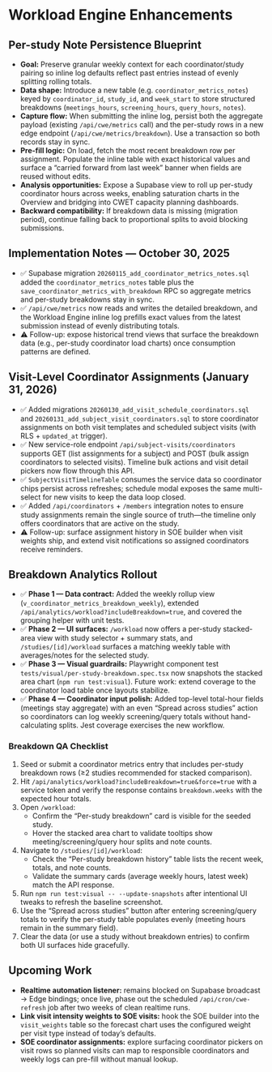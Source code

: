 # Workload Engine Enhancements

## Per-study Note Persistence Blueprint

- **Goal:** Preserve granular weekly context for each coordinator/study pairing so inline log defaults reflect past entries instead of evenly splitting rolling totals.
- **Data shape:** Introduce a new table (e.g. `coordinator_metrics_notes`) keyed by `coordinator_id`, `study_id`, and `week_start` to store structured breakdowns (`meetings_hours`, `screening_hours`, `query_hours`, `notes`).
- **Capture flow:** When submitting the inline log, persist both the aggregate payload (existing `/api/cwe/metrics` call) and the per-study rows in a new edge endpoint (`/api/cwe/metrics/breakdown`). Use a transaction so both records stay in sync.
- **Pre-fill logic:** On load, fetch the most recent breakdown row per assignment. Populate the inline table with exact historical values and surface a “carried forward from last week” banner when fields are reused without edits.
- **Analysis opportunities:** Expose a Supabase view to roll up per-study coordinator hours across weeks, enabling saturation charts in the Overview and bridging into CWET capacity planning dashboards.
- **Backward compatibility:** If breakdown data is missing (migration period), continue falling back to proportional splits to avoid blocking submissions.

## Implementation Notes — October 30, 2025

- ✅ Supabase migration `20260115_add_coordinator_metrics_notes.sql` added the `coordinator_metrics_notes` table plus the `save_coordinator_metrics_with_breakdown` RPC so aggregate metrics and per-study breakdowns stay in sync.
- ✅ `/api/cwe/metrics` now reads and writes the detailed breakdown, and the Workload Engine inline log prefills exact values from the latest submission instead of evenly distributing totals.
- ⚠️ Follow-up: expose historical trend views that surface the breakdown data (e.g., per-study coordinator load charts) once consumption patterns are defined.

## Visit-Level Coordinator Assignments (January 31, 2026)

- ✅ Added migrations `20260130_add_visit_schedule_coordinators.sql` and `20260131_add_subject_visit_coordinators.sql` to store coordinator assignments on both visit templates and scheduled subject visits (with RLS + `updated_at` trigger).
- ✅ New service-role endpoint `/api/subject-visits/coordinators` supports GET (list assignments for a subject) and POST (bulk assign coordinators to selected visits). Timeline bulk actions and visit detail pickers now flow through this API.
- ✅ `SubjectVisitTimelineTable` consumes the service data so coordinator chips persist across refreshes; schedule modal exposes the same multi-select for new visits to keep the data loop closed.
- ✅ Added `/api/coordinators` + `/members` integration notes to ensure study assignments remain the single source of truth—the timeline only offers coordinators that are active on the study.
- ⚠️ Follow-up: surface assignment history in SOE builder when visit weights ship, and extend visit notifications so assigned coordinators receive reminders.

## Breakdown Analytics Rollout

- ✅ **Phase 1 — Data contract:** Added the weekly rollup view (`v_coordinator_metrics_breakdown_weekly`), extended `/api/analytics/workload?includeBreakdown=true`, and covered the grouping helper with unit tests.
- ✅ **Phase 2 — UI surfaces:** `/workload` now offers a per-study stacked-area view with study selector + summary stats, and `/studies/[id]/workload` surfaces a matching weekly table with averages/notes for the selected study.
- ✅ **Phase 3 — Visual guardrails:** Playwright component test `tests/visual/per-study-breakdown.spec.tsx` now snapshots the stacked area chart (`npm run test:visual`). Future work: extend coverage to the coordinator load table once layouts stabilize.
- ✅ **Phase 4 — Coordinator input polish:** Added top-level total-hour fields (meetings stay aggregate) with an even “Spread across studies” action so coordinators can log weekly screening/query totals without hand-calculating splits. Jest coverage exercises the new workflow.

### Breakdown QA Checklist

1. Seed or submit a coordinator metrics entry that includes per-study breakdown rows (≥2 studies recommended for stacked comparison).
2. Hit `/api/analytics/workload?includeBreakdown=true&force=true` with a service token and verify the response contains `breakdown.weeks` with the expected hour totals.
3. Open `/workload`:
   - Confirm the “Per-study breakdown” card is visible for the seeded study.
   - Hover the stacked area chart to validate tooltips show meeting/screening/query hour splits and note counts.
4. Navigate to `/studies/[id]/workload`:
   - Check the “Per-study breakdown history” table lists the recent week, totals, and note counts.
   - Validate the summary cards (average weekly hours, latest week) match the API response.
5. Run `npm run test:visual -- --update-snapshots` after intentional UI tweaks to refresh the baseline screenshot.
6. Use the “Spread across studies” button after entering screening/query totals to verify the per-study table populates evenly (meeting hours remain in the summary field).
7. Clear the data (or use a study without breakdown entries) to confirm both UI surfaces hide gracefully.

## Upcoming Work

- **Realtime automation listener:** remains blocked on Supabase broadcast → Edge bindings; once live, phase out the scheduled `/api/cron/cwe-refresh` job after two weeks of clean realtime runs.
- **Link visit intensity weights to SOE visits:** hook the SOE builder into the `visit_weights` table so the forecast chart uses the configured weight per visit type instead of today’s defaults.
- **SOE coordinator assignments:** explore surfacing coordinator pickers on visit rows so planned visits can map to responsible coordinators and weekly logs can pre-fill without manual lookup.
